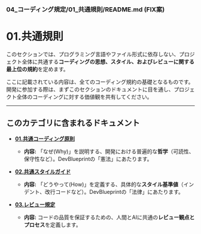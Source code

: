 ### 04_コーディング規定/01_共通規則/README.md (FIX案)

# 01.共通規則

このセクションでは、プログラミング言語やファイル形式に依存しない、プロジェクト全体に共通する**コーディングの思想、スタイル、およびレビューに関する最上位の規約**を定めます。

ここに記載されている内容は、全てのコーディング規約の基礎となるものです。開発に参加する際は、まずこのセクションのドキュメントに目を通し、プロジェクト全体のコーディングに対する価値観を共有してください。

---

## このカテゴリに含まれるドキュメント

* **[01.共通コーディング原則](./01_共通コーディング原則.md)**
  * **内容:** 「なぜ(Why)」を説明する、開発における普遍的な**哲学**（可読性、保守性など）。DevBlueprintの「憲法」にあたります。

* **[02.共通スタイルガイド](./02_共通スタイルガイド.md)**
  * **内容:** 「どうやって(How)」を定義する、具体的な**スタイル基準値**（インデント、改行コードなど）。DevBlueprintの「法律」にあたります。

* **[03.レビュー規定](./03_レビュー規定.md)**
  * **内容:** コードの品質を保証するための、人間とAIに共通の**レビュー観点とプロセス**を定義します。
